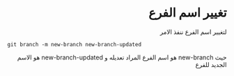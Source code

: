 <div dir="rtl">

# تغيير اسم الفرع



لتغيير اسم الفرع ننفذ الامر


</div>

```
git branch -m new-branch new-branch-updated
```

<div dir="rtl">


حيث new-branch هو اسم الفرع المراد تعديله و new-branch-updated هو الاسم الجديد للفرع

</div>




